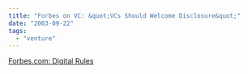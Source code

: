 ```yaml
---
title: "Forbes on VC: &quot;VCs Should Welcome Disclosure&quot;"
date: "2003-09-22"
tags: 
  - "venture"
---
```


[Forbes.com: Digital Rules](http://www.forbes.com/forbes/2003/0929/037.html "Forbes.com: Digital Rules")
